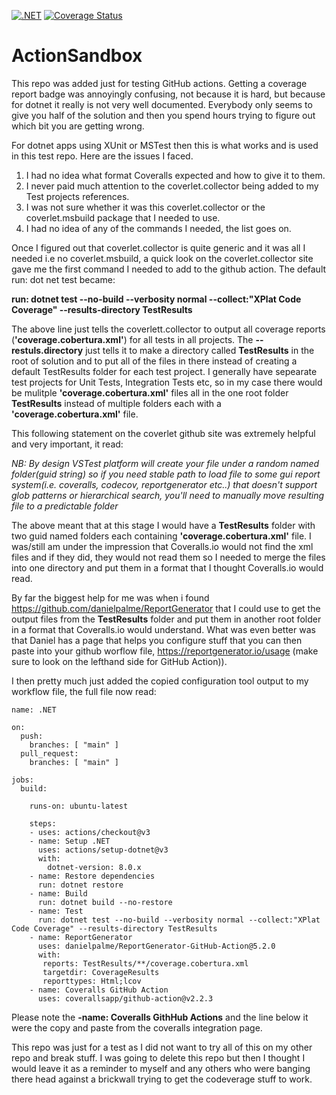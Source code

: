 [![.NET](https://github.com/code-dispenser/ActionSandbox/actions/workflows/dotnet.yml/badge.svg)](https://github.com/code-dispenser/ActionSandbox/actions/workflows/dotnet.yml) [![Coverage Status](https://coveralls.io/repos/github/code-dispenser/ActionSandbox/badge.svg?branch=main)](https://coveralls.io/github/code-dispenser/ActionSandbox?branch=main)
# ActionSandbox
This repo was added just for testing GitHub actions. Getting a coverage report badge was annoyingly confusing, not because it is hard, but because for dotnet it really is not very well documented. Everybody only seems to give you half of the solution and then you spend hours trying to figure out which bit you are getting wrong.

For dotnet apps using XUnit or MSTest then this is what works and is used in this test repo. Here are the issues I faced.
1. I had no idea what format Coveralls expected and how to give it to them.
2. I never paid much attention to the coverlet.collector being added to my Test projects references.
3. I was not sure whether it was this coverlet.collector or the coverlet.msbuild package that I needed to use.
4. I had no idea of any of the commands I needed, the list goes on.

Once I figured out that coverlet.collector is quite generic and it was all I needed i.e no coverlet.msbuild, a quick look on the coverlet.collector site gave me the first command I needed to add to the github action.
The default run: dot net test became:

**run: dotnet test --no-build --verbosity normal --collect:"XPlat Code Coverage" --results-directory TestResults**

The above line just tells the coverlett.collector to output all coverage reports (**'coverage.cobertura.xml'**) for all tests in all projects. The **--restuls.directory** just tells it to make a directory called **TestResults** in the root of solution and to put all of the files in there instead of creating a default TestResults folder for each test project. I generally have sepearate test projects for Unit Tests, Integration Tests etc, so in my case there would be mulitple **'coverage.cobertura.xml'** files all in the one root folder **TestResults** instead of multiple folders each with a **'coverage.cobertura.xml'** file.

This following statement on the coverlet github site was extremely helpful and very important, it read:

*NB: By design VSTest platform will create your file under a random named folder(guid string) so if you need stable path to load file to some gui report system(i.e. coveralls, codecov, reportgenerator etc..) that doesn't support glob patterns or hierarchical search, you'll need to manually move resulting file to a predictable folder*

The above meant that at this stage I would have a **TestResults** folder with two guid named folders each containing **'coverage.cobertura.xml'** file.
I was/still am under the impression that Coveralls.io would not find the xml files and if they did, they would not read them so I needed to merge the files into one directory and put them in a format that I thought Coveralls.io would read.

By far the biggest help for me was when i found https://github.com/danielpalme/ReportGenerator that I could use to get the output files from the **TestResults** folder and put them in another root folder in a format that Coveralls.io would understand. What was even better was that Daniel has a page that helps you configure stuff that you can then paste into your github worflow file, https://reportgenerator.io/usage (make sure to look on the lefthand side for GitHub Action)).

I then pretty much just added the copied configuration tool output to my workflow file, the full file now read:

```
name: .NET

on:
  push:
    branches: [ "main" ]
  pull_request:
    branches: [ "main" ]

jobs:
  build:

    runs-on: ubuntu-latest

    steps:
    - uses: actions/checkout@v3
    - name: Setup .NET
      uses: actions/setup-dotnet@v3
      with:
        dotnet-version: 8.0.x
    - name: Restore dependencies
      run: dotnet restore
    - name: Build
      run: dotnet build --no-restore
    - name: Test
      run: dotnet test --no-build --verbosity normal --collect:"XPlat Code Coverage" --results-directory TestResults
    - name: ReportGenerator
      uses: danielpalme/ReportGenerator-GitHub-Action@5.2.0
      with:
       reports: TestResults/**/coverage.cobertura.xml
       targetdir: CoverageResults
       reporttypes: Html;lcov
    - name: Coveralls GitHub Action
      uses: coverallsapp/github-action@v2.2.3
```
Please note the **-name: Coveralls GithHub Actions** and the line below it were the copy and paste from the coveralls integration page. 
 
This repo was just for a test as I did not want to try all of this on my other repo and break stuff. I was going to delete this repo but then I thought I would leave it as a reminder to myself and any others who were banging there head against a brickwall trying to get the codeverage stuff to work.
